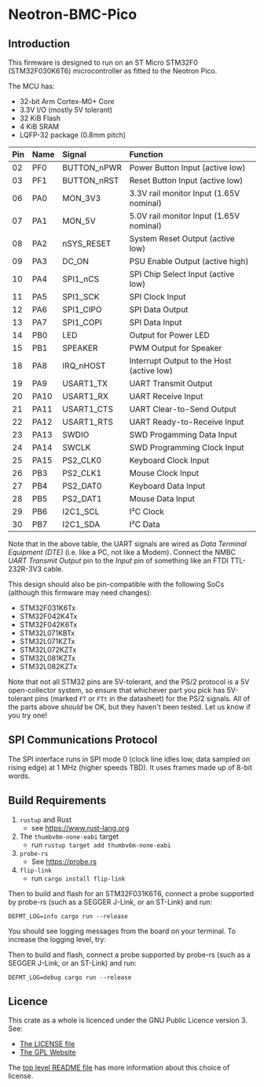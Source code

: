 # Neotron-BMC-Pico

## Introduction

This firmware is designed to run on an ST Micro STM32F0 (STM32F030K6T6) microcontroller as fitted to the Neotron Pico.

The MCU has:

* 32-bit Arm Cortex-M0+ Core
* 3.3V I/O (mostly 5V tolerant)
* 32 KiB Flash
* 4 KiB SRAM
* LQFP-32 package (0.8mm pitch)

| Pin  | Name | Signal      | Function                                     |
| :--- | :--- | :---------- | :------------------------------------------- |
| 02   | PF0  | BUTTON_nPWR | Power Button Input (active low)              |
| 03   | PF1  | BUTTON_nRST | Reset Button Input (active low)              |
| 06   | PA0  | MON_3V3     | 3.3V rail monitor Input (1.65V nominal)      |
| 07   | PA1  | MON_5V      | 5.0V rail monitor Input (1.65V nominal)      |
| 08   | PA2  | nSYS_RESET  | System Reset Output (active low)             |
| 09   | PA3  | DC_ON       | PSU Enable Output (active high)              |
| 10   | PA4  | SPI1_nCS    | SPI Chip Select Input (active low)           |
| 11   | PA5  | SPI1_SCK    | SPI Clock Input                              |
| 12   | PA6  | SPI1_CIPO   | SPI Data Output                              |
| 13   | PA7  | SPI1_COPI   | SPI Data Input                               |
| 14   | PB0  | LED         | Output for Power LED                         |
| 15   | PB1  | SPEAKER     | PWM Output for Speaker                       |
| 18   | PA8  | IRQ_nHOST   | Interrupt Output to the Host (active low)    |
| 19   | PA9  | USART1_TX   | UART Transmit Output                         |
| 20   | PA10 | USART1_RX   | UART Receive Input                           |
| 21   | PA11 | USART1_CTS  | UART Clear-to-Send Output                    |
| 22   | PA12 | USART1_RTS  | UART Ready-to-Receive Input                  |
| 23   | PA13 | SWDIO       | SWD Progamming Data Input                    |
| 24   | PA14 | SWCLK       | SWD Programming Clock Input                  |
| 25   | PA15 | PS2_CLK0    | Keyboard Clock Input                         |
| 26   | PB3  | PS2_CLK1    | Mouse Clock Input                            |
| 27   | PB4  | PS2_DAT0    | Keyboard Data Input                          |
| 28   | PB5  | PS2_DAT1    | Mouse Data Input                             |
| 29   | PB6  | I2C1_SCL    | I²C Clock                                    |
| 30   | PB7  | I2C1_SDA    | I²C Data                                     |

Note that in the above table, the UART signals are wired as *Data Terminal Equipment (DTE)* (i.e. like a PC, not like a Modem). Connect the NMBC *UART Transmit Output* pin to the *Input* pin of something like an FTDI TTL-232R-3V3 cable.

This design should also be pin-compatible with the following SoCs (although this firmware may need changes):

* STM32F031K6Tx
* STM32F042K4Tx
* STM32F042K6Tx
* STM32L071KBTx
* STM32L071KZTx
* STM32L072KZTx
* STM32L081KZTx
* STM32L082KZTx

Note that not all STM32 pins are 5V-tolerant, and the PS/2 protocol is a 5V open-collector system, so ensure that whichever part you pick has 5V-tolerant pins (marked `FT` or `FTt` in the datasheet) for the PS/2 signals. All of the parts above _should_ be OK, but they haven't been tested. Let us know if you try one!

## SPI Communications Protocol

The SPI interface runs in SPI mode 0 (clock line idles low, data sampled on rising edge) at 1 MHz (higher speeds TBD). It uses frames made up of 8-bit words.

## Build Requirements

1. `rustup` and Rust
   * see https://www.rust-lang.org
2. The `thumbv6m-none-eabi` target
   * run `rustup target add thumbv6m-none-eabi`
3. `probe-rs`
   * See <https://probe.rs>
4. `flip-link`
   * run `cargo install flip-link`

Then to build and flash for an STM32F031K6T6, connect a probe supported by probe-rs (such as a SEGGER J-Link, or an ST-Link) and run:

```console
DEFMT_LOG=info cargo run --release
```

You should see logging messages from the board on your terminal. To increase the logging level, try:

Then to build and flash, connect a probe supported by probe-rs (such as a SEGGER J-Link, or an ST-Link) and run:

```console
DEFMT_LOG=debug cargo run --release
```

## Licence

This crate as a whole is licenced under the GNU Public Licence version 3. See:

* [The LICENSE file](../LICENSE)
* [The GPL Website](http://www.gnu.org/licenses/gpl-3.0.html)

The [top level README file](../README.md) has more information about this choice of license.
